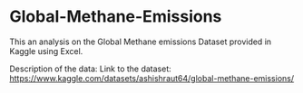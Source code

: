 # Global-Methane-Emissions
This an analysis on the Global Methane emissions Dataset provided in Kaggle using Excel. 

Description of the data: 
Link to the dataset: https://www.kaggle.com/datasets/ashishraut64/global-methane-emissions/
